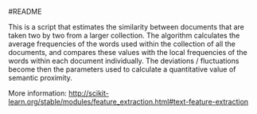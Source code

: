 #README

This is a script that estimates the similarity between documents that are taken two by two from a larger collection. The algorithm calculates the average frequencies of the words used within the collection of all the documents, and compares these values with the local frequencies of the words within each document individually. The deviations / fluctuations become then the parameters used to calculate a quantitative value of semantic proximity. 

More information: 
http://scikit-learn.org/stable/modules/feature_extraction.html#text-feature-extraction
